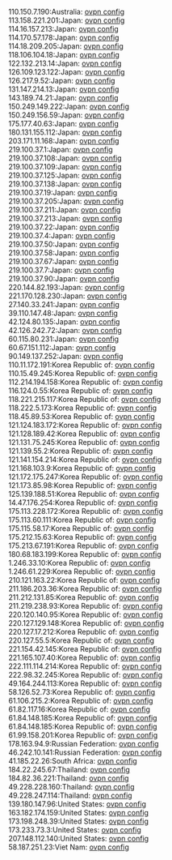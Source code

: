 110.150.7.190:Australia: [ovpn config](vpn/110_150_7_190.ovpn)  
113.158.221.201:Japan: [ovpn config](vpn/113_158_221_201.ovpn)  
114.16.157.213:Japan: [ovpn config](vpn/114_16_157_213.ovpn)  
114.170.57.178:Japan: [ovpn config](vpn/114_170_57_178.ovpn)  
114.18.209.205:Japan: [ovpn config](vpn/114_18_209_205.ovpn)  
118.106.104.18:Japan: [ovpn config](vpn/118_106_104_18.ovpn)  
122.132.213.14:Japan: [ovpn config](vpn/122_132_213_14.ovpn)  
126.109.123.122:Japan: [ovpn config](vpn/126_109_123_122.ovpn)  
126.217.9.52:Japan: [ovpn config](vpn/126_217_9_52.ovpn)  
131.147.214.13:Japan: [ovpn config](vpn/131_147_214_13.ovpn)  
143.189.74.21:Japan: [ovpn config](vpn/143_189_74_21.ovpn)  
150.249.149.222:Japan: [ovpn config](vpn/150_249_149_222.ovpn)  
150.249.156.59:Japan: [ovpn config](vpn/150_249_156_59.ovpn)  
175.177.40.63:Japan: [ovpn config](vpn/175_177_40_63.ovpn)  
180.131.155.112:Japan: [ovpn config](vpn/180_131_155_112.ovpn)  
203.171.11.168:Japan: [ovpn config](vpn/203_171_11_168.ovpn)  
219.100.37.1:Japan: [ovpn config](vpn/219_100_37_1.ovpn)  
219.100.37.108:Japan: [ovpn config](vpn/219_100_37_108.ovpn)  
219.100.37.109:Japan: [ovpn config](vpn/219_100_37_109.ovpn)  
219.100.37.125:Japan: [ovpn config](vpn/219_100_37_125.ovpn)  
219.100.37.138:Japan: [ovpn config](vpn/219_100_37_138.ovpn)  
219.100.37.19:Japan: [ovpn config](vpn/219_100_37_19.ovpn)  
219.100.37.205:Japan: [ovpn config](vpn/219_100_37_205.ovpn)  
219.100.37.211:Japan: [ovpn config](vpn/219_100_37_211.ovpn)  
219.100.37.213:Japan: [ovpn config](vpn/219_100_37_213.ovpn)  
219.100.37.22:Japan: [ovpn config](vpn/219_100_37_22.ovpn)  
219.100.37.4:Japan: [ovpn config](vpn/219_100_37_4.ovpn)  
219.100.37.50:Japan: [ovpn config](vpn/219_100_37_50.ovpn)  
219.100.37.58:Japan: [ovpn config](vpn/219_100_37_58.ovpn)  
219.100.37.67:Japan: [ovpn config](vpn/219_100_37_67.ovpn)  
219.100.37.7:Japan: [ovpn config](vpn/219_100_37_7.ovpn)  
219.100.37.90:Japan: [ovpn config](vpn/219_100_37_90.ovpn)  
220.144.82.193:Japan: [ovpn config](vpn/220_144_82_193.ovpn)  
221.170.128.230:Japan: [ovpn config](vpn/221_170_128_230.ovpn)  
27.140.33.241:Japan: [ovpn config](vpn/27_140_33_241.ovpn)  
39.110.147.48:Japan: [ovpn config](vpn/39_110_147_48.ovpn)  
42.124.80.135:Japan: [ovpn config](vpn/42_124_80_135.ovpn)  
42.126.242.72:Japan: [ovpn config](vpn/42_126_242_72.ovpn)  
60.115.80.231:Japan: [ovpn config](vpn/60_115_80_231.ovpn)  
60.67.151.112:Japan: [ovpn config](vpn/60_67_151_112.ovpn)  
90.149.137.252:Japan: [ovpn config](vpn/90_149_137_252.ovpn)  
110.11.172.191:Korea Republic of: [ovpn config](vpn/110_11_172_191.ovpn)  
110.15.49.245:Korea Republic of: [ovpn config](vpn/110_15_49_245.ovpn)  
112.214.194.158:Korea Republic of: [ovpn config](vpn/112_214_194_158.ovpn)  
116.124.0.55:Korea Republic of: [ovpn config](vpn/116_124_0_55.ovpn)  
118.221.215.117:Korea Republic of: [ovpn config](vpn/118_221_215_117.ovpn)  
118.222.5.173:Korea Republic of: [ovpn config](vpn/118_222_5_173.ovpn)  
118.45.89.53:Korea Republic of: [ovpn config](vpn/118_45_89_53.ovpn)  
121.124.183.172:Korea Republic of: [ovpn config](vpn/121_124_183_172.ovpn)  
121.128.189.42:Korea Republic of: [ovpn config](vpn/121_128_189_42.ovpn)  
121.131.75.245:Korea Republic of: [ovpn config](vpn/121_131_75_245.ovpn)  
121.139.55.2:Korea Republic of: [ovpn config](vpn/121_139_55_2.ovpn)  
121.141.154.214:Korea Republic of: [ovpn config](vpn/121_141_154_214.ovpn)  
121.168.103.9:Korea Republic of: [ovpn config](vpn/121_168_103_9.ovpn)  
121.172.175.247:Korea Republic of: [ovpn config](vpn/121_172_175_247.ovpn)  
121.173.85.98:Korea Republic of: [ovpn config](vpn/121_173_85_98.ovpn)  
125.139.188.51:Korea Republic of: [ovpn config](vpn/125_139_188_51.ovpn)  
14.47.176.254:Korea Republic of: [ovpn config](vpn/14_47_176_254.ovpn)  
175.113.228.172:Korea Republic of: [ovpn config](vpn/175_113_228_172.ovpn)  
175.113.60.111:Korea Republic of: [ovpn config](vpn/175_113_60_111.ovpn)  
175.115.58.17:Korea Republic of: [ovpn config](vpn/175_115_58_17.ovpn)  
175.212.15.63:Korea Republic of: [ovpn config](vpn/175_212_15_63.ovpn)  
175.213.67.191:Korea Republic of: [ovpn config](vpn/175_213_67_191.ovpn)  
180.68.183.199:Korea Republic of: [ovpn config](vpn/180_68_183_199.ovpn)  
1.246.33.10:Korea Republic of: [ovpn config](vpn/1_246_33_10.ovpn)  
1.246.61.229:Korea Republic of: [ovpn config](vpn/1_246_61_229.ovpn)  
210.121.163.22:Korea Republic of: [ovpn config](vpn/210_121_163_22.ovpn)  
211.186.203.36:Korea Republic of: [ovpn config](vpn/211_186_203_36.ovpn)  
211.212.131.85:Korea Republic of: [ovpn config](vpn/211_212_131_85.ovpn)  
211.219.238.93:Korea Republic of: [ovpn config](vpn/211_219_238_93.ovpn)  
220.120.140.95:Korea Republic of: [ovpn config](vpn/220_120_140_95.ovpn)  
220.127.129.148:Korea Republic of: [ovpn config](vpn/220_127_129_148.ovpn)  
220.127.17.212:Korea Republic of: [ovpn config](vpn/220_127_17_212.ovpn)  
220.127.55.5:Korea Republic of: [ovpn config](vpn/220_127_55_5.ovpn)  
221.154.42.145:Korea Republic of: [ovpn config](vpn/221_154_42_145.ovpn)  
221.165.107.40:Korea Republic of: [ovpn config](vpn/221_165_107_40.ovpn)  
222.111.114.214:Korea Republic of: [ovpn config](vpn/222_111_114_214.ovpn)  
222.98.32.245:Korea Republic of: [ovpn config](vpn/222_98_32_245.ovpn)  
49.164.244.113:Korea Republic of: [ovpn config](vpn/49_164_244_113.ovpn)  
58.126.52.73:Korea Republic of: [ovpn config](vpn/58_126_52_73.ovpn)  
61.106.215.2:Korea Republic of: [ovpn config](vpn/61_106_215_2.ovpn)  
61.82.117.16:Korea Republic of: [ovpn config](vpn/61_82_117_16.ovpn)  
61.84.148.185:Korea Republic of: [ovpn config](vpn/61_84_148_185.ovpn)  
61.84.148.185:Korea Republic of: [ovpn config](vpn/61_84_148_185.ovpn)  
61.99.158.201:Korea Republic of: [ovpn config](vpn/61_99_158_201.ovpn)  
178.163.94.9:Russian Federation: [ovpn config](vpn/178_163_94_9.ovpn)  
46.242.10.141:Russian Federation: [ovpn config](vpn/46_242_10_141.ovpn)  
41.185.22.26:South Africa: [ovpn config](vpn/41_185_22_26.ovpn)  
184.22.245.67:Thailand: [ovpn config](vpn/184_22_245_67.ovpn)  
184.82.36.221:Thailand: [ovpn config](vpn/184_82_36_221.ovpn)  
49.228.228.160:Thailand: [ovpn config](vpn/49_228_228_160.ovpn)  
49.228.247.114:Thailand: [ovpn config](vpn/49_228_247_114.ovpn)  
139.180.147.96:United States: [ovpn config](vpn/139_180_147_96.ovpn)  
163.182.174.159:United States: [ovpn config](vpn/163_182_174_159.ovpn)  
173.198.248.39:United States: [ovpn config](vpn/173_198_248_39.ovpn)  
173.233.73.3:United States: [ovpn config](vpn/173_233_73_3.ovpn)  
207.148.112.140:United States: [ovpn config](vpn/207_148_112_140.ovpn)  
58.187.251.23:Viet Nam: [ovpn config](vpn/58_187_251_23.ovpn)  

